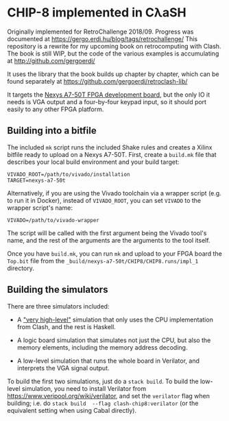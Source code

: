 CHIP-8 implemented in CλaSH
===========================

Originally implemented for RetroChallenge 2018/09. Progress was
documented at https://gergo.erdi.hu/blog/tags/retrochallenge/ This
repository is a rewrite for my upcoming book on retrocomputing with
Clash. The book is still WIP, but the code of the various examples is
accumulating at http://github.com/gergoerdi/

It uses the library that the book builds up chapter by chapter, which
can be found separately at https://github.com/gergoerdi/retroclash-lib/

It targets the [Nexys A7-50T FPGA development board][1], but the only IO it
needs is VGA output and a four-by-four keypad input, so it should port
easily to any other FPGA platform.

## Building into a bitfile

The included `mk` script runs the included Shake rules and creates a
Xilinx bitfile ready to upload on a Nexys A7-50T. First, create a
`build.mk` file that describes your local build environment and your
build target:

```
VIVADO_ROOT=/path/to/vivado/installation
TARGET=nexys-a7-50t
```

Alternatively, if you are using the Vivado toolchain via a wrapper
script (e.g. to run it in Docker), instead of `VIVADO_ROOT`, you can
set `VIVADO` to the wrapper script's name:

```
VIVADO=/path/to/vivado-wrapper
```

The script will be called with the first argument being the Vivado
tool's name, and the rest of the arguments are the arguments to the
tool itself.

Once you have `build.mk`, you can run `mk` and upload to your FPGA
board the `Top.bit` file from the
`_build/nexys-a7-50t/CHIP8/CHIP8.runs/impl_1` directory.

## Building the simulators

There are three simulators included:

* A ["very high-level"][2] simulation that only uses the CPU
  implementation from Clash, and the rest is Haskell.
  
* A logic board simulation that simulates not just the CPU, but also
  the memory elements, including the memory address decoding.
  
* A low-level simulation that runs the whole board in Verilator, and
  interprets the VGA signal output.

To build the first two simulations, just do a `stack build`. To build
the low-level simulation, you need to install Verilator from
https://www.veripool.org/wiki/verilator, and set the `verilator` flag
when building; i.e. do `stack build  --flag clash-chip8:verilator` (or
the equivalent setting when using Cabal directly).

[1]: https://reference.digilentinc.com/reference/programmable-logic/nexys-a7/start
[2]: https://gergo.erdi.hu/blog/2018-09-15-very_high-level_simulation_of_a_c_ash_cpu/
